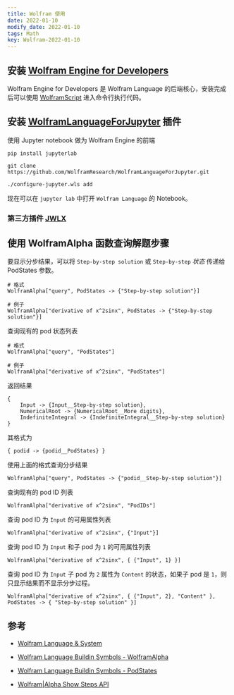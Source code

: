 ```yaml
---
title: Wolfram 使用
date: 2022-01-10
modify_date: 2022-01-10
tags: Math
key: Wolfram-2022-01-10
---
```


## 安装 [Wolfram Engine for Developers](https://www.wolfram.com/engine/)

Wolfram Engine for Developers 是 Wolfram Language 的后端核心，安装完成后可以使用 [WolframScript](https://www.wolfram.com/wolframscript/) 进入命令行执行代码。

## 安装 [ WolframLanguageForJupyter](https://github.com/WolframResearch/WolframLanguageForJupyter) 插件

使用 Jupyter notebook 做为 Wolfram Engine 的前端

```shell
pip install jupyterlab

git clone https://github.com/WolframResearch/WolframLanguageForJupyter.git

./configure-jupyter.wls add
```

现在可以在 `jupyter lab` 中打开 `Wolfram Language` 的 Notebook。

### 第三方插件 [JWLX](https://github.com/Ludwiggle/JWLX)

## 使用 WolframAlpha 函数查询解题步骤

要显示分步结果，可以将 `Step-by-step solution` 或 `Step-by-step` *状态* 传递给 PodStates 参数。

```shell
# 格式
WolframAlpha["query", PodStates -> {"Step-by-step solution"}]

# 例子
WolframAlpha["derivative of x^2sinx", PodStates -> {"Step-by-step solution"}]
```

查询现有的 pod 状态列表

```shell
# 格式
WolframAlpha["query", "PodStates"]

# 例子
WolframAlpha["derivative of x^2sinx", "PodStates"]
```

返回结果

```text
{
    Input -> {Input__Step-by-step solution},
    NumericalRoot -> {NumericalRoot__More digits},
    IndefiniteIntegral -> {IndefiniteIntegral__Step-by-step solution}
}
```

其格式为

```text
{ podid -> {podid__PodStates} }
```

使用上面的格式查询分步结果

```shell
WolframAlpha["query", PodStates -> {"podid__Step-by-step solution"}]
```

查询现有的 pod ID 列表

```shell
WolframAlpha["derivative of x^2sinx", "PodIDs"]
```

查询 pod ID 为 `Input` 的可用属性列表

```shell
WolframAlpha["derivative of x^2sinx", {"Input"}]
```

查询 pod ID 为 `Input` 和子 pod 为 `1` 的可用属性列表

```shell
WolframAlpha["derivative of x^2sinx", { {"Input", 1} }]
```

查询 pod ID 为 `Input` 子 pod 为 `2` 属性为 `Content` 的状态，如果子 pod 是 `1`，则只显示结果而不显示分步过程。

```shell
WolframAlpha["derivative of x^2sinx", { {"Input", 2}, "Content" }, PodStates -> { "Step-by-step solution" }]
```

## 参考

- [Wolfram Language & System](https://reference.wolfram.com/language/)

- [Wolfram Language Buildin Symbols - WolframAlpha](https://reference.wolfram.com/language/ref/WolframAlpha.html.zh)

- [Wolfram Language Buildin Symbols - PodStates](https://reference.wolfram.com/language/ref/PodStates.html.zh)

- [Wolfram|Alpha Show Steps API](https://products.wolframalpha.com/show-steps-api/documentation/)